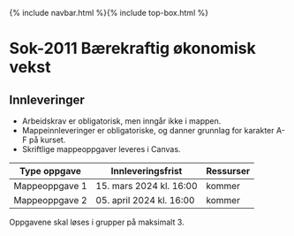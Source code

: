 {% include navbar.html %}{% include top-box.html %}
# Sok-2011 Bærekraftig økonomisk vekst  

## Innleveringer 

- Arbeidskrav er obligatorisk, men inngår ikke i mappen.
- Mappeinnleveringer er obligatoriske, og danner grunnlag for karakter A-F på kurset.
- Skriftlige mappeoppgaver leveres i Canvas. 


| Type oppgave                       | Innleveringsfrist | Ressurser |
|------------------------------------|-------------------|-----------|
|Mappeoppgave 1                      | 15. mars 2024 kl. 16:00  | kommer |
|Mappeoppgave 2                      | 05. april 2024 kl. 16:00 | kommer |


Oppgavene skal løses i grupper på maksimalt 3.
